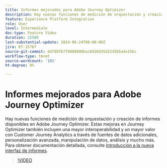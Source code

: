 ```yaml
---
title: Informes mejorados para Adobe Journey Optimizer
description: Hay nuevas funciones de medición de orquestación y creación de informes disponibles en Adobe Journey Optimizer. Estas mejoras en Journey Optimizer también incluyen una mayor interoperabilidad y un mayor valor con Customer Journey Analytics a través de fuentes de datos adicionales, personalización avanzada, manipulación de datos, análisis y mucho más.
feature: Experience Platform Integration
role: User
level: Intermediate
doc-type: Feature Video
duration: 22500
last-substantial-update: 2024-06-24T00:00:00Z
jira: KT-15767
source-git-commit: ddf807b7f0408990bac8420d35d2243b5a4a15bc
workflow-type: tm+mt
source-wordcount: '101'
ht-degree: 0%

---
```



# Informes mejorados para Adobe Journey Optimizer

Hay nuevas funciones de medición de orquestación y creación de informes disponibles en Adobe Journey Optimizer. Estas mejoras en Journey Optimizer también incluyen una mayor interoperabilidad y un mayor valor con Customer Journey Analytics a través de fuentes de datos adicionales, personalización avanzada, manipulación de datos, análisis y mucho más. Para obtener documentación detallada, consulte [Introducción a la nueva interfaz de informes](https://experienceleague.adobe.com/en/docs/journey-optimizer/using/channel-report/report-gs-cja).

>[!VIDEO](https://video.tv.adobe.com/v/3430413/?learn=on)
